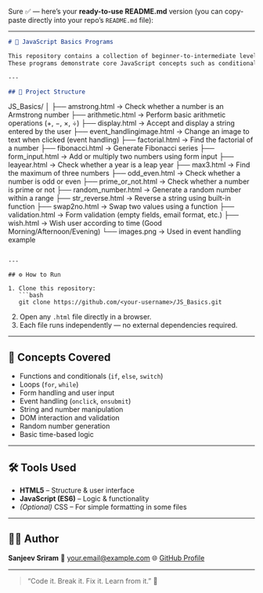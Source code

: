 Sure ✅ — here’s your **ready-to-use README.md** version (you can copy-paste directly into your repo’s `README.md` file):

---

```markdown
# 🧠 JavaScript Basics Programs

This repository contains a collection of beginner-to-intermediate level **JavaScript programs**, each implemented as a standalone HTML file.  
These programs demonstrate core JavaScript concepts such as conditionals, loops, event handling, and form manipulation — all directly executable in your browser.

---

## 📂 Project Structure

```

JS_Basics/
│
├── amstrong.html             → Check whether a number is an Armstrong number
├── arithmetic.html           → Perform basic arithmetic operations (+, −, ×, ÷)
├── display.html              → Accept and display a string entered by the user
├── event_handlingimage.html  → Change an image to text when clicked (event handling)
├── factorial.html            → Find the factorial of a number
├── fibonacci.html            → Generate Fibonacci series
├── form_input.html           → Add or multiply two numbers using form input
├── leayear.html              → Check whether a year is a leap year
├── max3.html                 → Find the maximum of three numbers
├── odd_even.html             → Check whether a number is odd or even
├── prime_or_not.html         → Check whether a number is prime or not
├── random_number.html        → Generate a random number within a range
├── str_reverse.html          → Reverse a string using built-in function
├── swap2no.html              → Swap two values using a function
├── validation.html           → Form validation (empty fields, email format, etc.)
├── wish.html                 → Wish user according to time (Good Morning/Afternoon/Evening)
└── images.png                → Used in event handling example

````

---

## ⚙️ How to Run

1. Clone this repository:
   ```bash
   git clone https://github.com/<your-username>/JS_Basics.git
````

2. Open any `.html` file directly in a browser.
3. Each file runs independently — no external dependencies required.

---

## 🧩 Concepts Covered

* Functions and conditionals (`if`, `else`, `switch`)
* Loops (`for`, `while`)
* Form handling and user input
* Event handling (`onclick`, `onsubmit`)
* String and number manipulation
* DOM interaction and validation
* Random number generation
* Basic time-based logic

---

## 🛠️ Tools Used

* **HTML5** – Structure & user interface
* **JavaScript (ES6)** – Logic & functionality
* *(Optional)* CSS – For simple formatting in some files

---

## 👨‍💻 Author

**Sanjeev Sriram**
📧 [your.email@example.com](mailto:your.email@example.com)
🌐 [GitHub Profile](https://github.com/<your-username>)

---

> “Code it. Break it. Fix it. Learn from it.” 🚀

